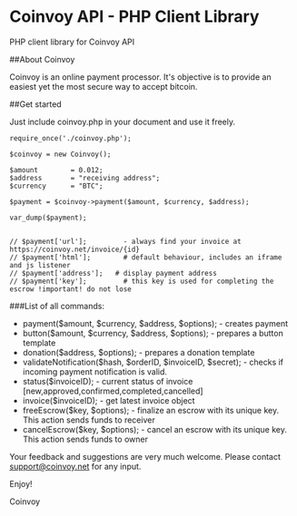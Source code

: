 Coinvoy API - PHP Client Library
================================

PHP client library for Coinvoy API


##About Coinvoy

Coinvoy is an online payment processor. It's objective is to provide an easiest yet the most secure way to accept bitcoin.

##Get started

Just include coinvoy.php in your document and use it freely.

```
require_once('./coinvoy.php');

$coinvoy = new Coinvoy();

$amount        = 0.012;
$address       = "receiving address";
$currency      = "BTC";

$payment = $coinvoy->payment($amount, $currency, $address);

var_dump($payment);


// $payment['url']; 	    - always find your invoice at https://coinvoy.net/invoice/{id}
// $payment['html']; 	    # default behaviour, includes an iframe and js listener
// $payment['address'];   # display payment address
// $payment['key'];		    # this key is used for completing the escrow !important! do not lose

```

###List of all commands:
- payment($amount, $currency, $address, $options);                - creates payment
- button($amount, $currency, $address, $options);                 - prepares a button template
- donation($address, $options);                                   - prepares a donation template
- validateNotification($hash, $orderID, $invoiceID, $secret);     - checks if incoming payment notification is valid.
- status($invoiceID);                                             - current status of invoice [new,approved,confirmed,completed,cancelled]
- invoice($invoiceID);                                            - get latest invoice object
- freeEscrow($key, $options);                                     - finalize an escrow with its unique key. This action sends funds to receiver
- cancelEscrow($key, $options);                                   - cancel an escrow with its unique key. This action sends funds to owner

Your feedback and suggestions are very much welcome. Please contact support@coinvoy.net for any input. 

Enjoy!

Coinvoy

